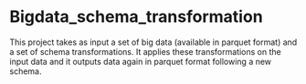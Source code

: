 # Bigdata_schema_transformation
This project takes as input a set of big data (available in parquet format) and a set of schema transformations.
It applies these transformations on the input data and it outputs data again in parquet format following a new schema.
